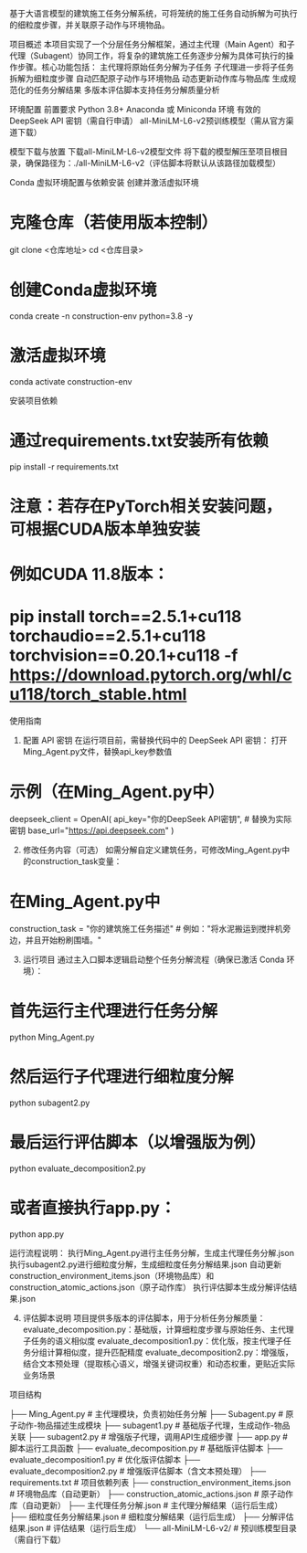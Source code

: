 基于大语言模型的建筑施工任务分解系统，可将笼统的施工任务自动拆解为可执行的细粒度步骤，并关联原子动作与环境物品。

项目概述
本项目实现了一个分层任务分解框架，通过主代理（Main Agent）和子代理（Subagent）协同工作，将复杂的建筑施工任务逐步分解为具体可执行的操作步骤。核心功能包括：
主代理将原始任务分解为子任务
子代理进一步将子任务拆解为细粒度步骤
自动匹配原子动作与环境物品
动态更新动作库与物品库
生成规范化的任务分解结果
多版本评估脚本支持任务分解质量分析

环境配置
前置要求
Python 3.8+
Anaconda 或 Miniconda 环境
有效的 DeepSeek API 密钥（需自行申请）
all-MiniLM-L6-v2预训练模型（需从官方渠道下载）


模型下载与放置
下载all-MiniLM-L6-v2模型文件
将下载的模型解压至项目根目录，确保路径为：./all-MiniLM-L6-v2（评估脚本将默认从该路径加载模型）

Conda 虚拟环境配置与依赖安装
创建并激活虚拟环境
# 克隆仓库（若使用版本控制）
git clone <仓库地址>
cd <仓库目录>

# 创建Conda虚拟环境
conda create -n construction-env python=3.8 -y

# 激活虚拟环境
conda activate construction-env


安装项目依赖
# 通过requirements.txt安装所有依赖
pip install -r requirements.txt

# 注意：若存在PyTorch相关安装问题，可根据CUDA版本单独安装
# 例如CUDA 11.8版本：
# pip install torch==2.5.1+cu118 torchaudio==2.5.1+cu118 torchvision==0.20.1+cu118 -f https://download.pytorch.org/whl/cu118/torch_stable.html



使用指南
1. 配置 API 密钥
在运行项目前，需替换代码中的 DeepSeek API 密钥：
打开Ming_Agent.py文件，替换api_key参数值
# 示例（在Ming_Agent.py中）
deepseek_client = OpenAI(
    api_key="你的DeepSeek API密钥",  # 替换为实际密钥
    base_url="https://api.deepseek.com"
)

2. 修改任务内容（可选）
如需分解自定义建筑任务，可修改Ming_Agent.py中的construction_task变量：
# 在Ming_Agent.py中
construction_task = "你的建筑施工任务描述"  # 例如："将水泥搬运到搅拌机旁边，并且开始粉刷围墙。"

3. 运行项目
通过主入口脚本逻辑启动整个任务分解流程（确保已激活 Conda 环境）：
# 首先运行主代理进行任务分解
python Ming_Agent.py

# 然后运行子代理进行细粒度分解
python subagent2.py

# 最后运行评估脚本（以增强版为例）
python evaluate_decomposition2.py

# 或者直接执行app.py：
python app.py

运行流程说明：
执行Ming_Agent.py进行主任务分解，生成主代理任务分解.json
执行subagent2.py进行细粒度分解，生成细粒度任务分解结果.json
自动更新construction_environment_items.json（环境物品库）和construction_atomic_actions.json（原子动作库）
执行评估脚本生成分解评估结果.json

4. 评估脚本说明
项目提供多版本的评估脚本，用于分析任务分解质量：
evaluate_decomposition.py：基础版，计算细粒度步骤与原始任务、主代理子任务的语义相似度
evaluate_decomposition1.py：优化版，按主代理子任务分组计算相似度，提升匹配精度
evaluate_decomposition2.py：增强版，结合文本预处理（提取核心语义，增强关键词权重）和动态权重，更贴近实际业务场景


项目结构

├── Ming_Agent.py                  # 主代理模块，负责初始任务分解
├── Subagent.py                    # 原子动作-物品描述生成模块
├── subagent1.py                   # 基础版子代理，生成动作-物品关联
├── subagent2.py                   # 增强版子代理，调用API生成细步骤
├── app.py                         # 脚本运行工具函数
├── evaluate_decomposition.py      # 基础版评估脚本
├── evaluate_decomposition1.py     # 优化版评估脚本
├── evaluate_decomposition2.py     # 增强版评估脚本（含文本预处理）
├── requirements.txt               # 项目依赖列表
├── construction_environment_items.json  # 环境物品库（自动更新）
├── construction_atomic_actions.json     # 原子动作库（自动更新）
├── 主代理任务分解.json              # 主代理分解结果（运行后生成）
├── 细粒度任务分解结果.json          # 细粒度分解结果（运行后生成）
├── 分解评估结果.json                # 评估结果（运行后生成）
└── all-MiniLM-L6-v2/              # 预训练模型目录（需自行下载）
